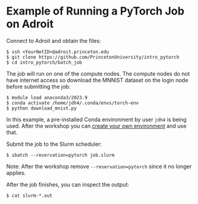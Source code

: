 # Example of Running a PyTorch Job on Adroit

Connect to Adroit and obtain the files:

```
$ ssh <YourNetID>@adroit.princeton.edu
$ git clone https://github.com/PrincetonUniversity/intro_pytorch
$ cd intro_pytorch/batch_job
```

The job will run on one of the compute nodes. The compute nodes do not have internet access so download the MNNIST dataset on the login node before submitting the job:

```
$ module load anaconda3/2023.9
$ conda activate /home/jdh4/.conda/envs/torch-env
$ python download_mnist.py
```

In this example, a pre-installed Conda environment by user `jdh4` is being used. After the workshop you can [create your own environment](https://researchcomputing.princeton.edu/support/knowledge-base/pytorch) and use that.

Submit the job to the Slurm scheduler:

```
$ sbatch --reservation=pytorch job.slurm
```

Note: After the workshop remove `--reservation=pytorch` since it no longer applies.

After the job finishes, you can inspect the output:

```
$ cat slurm-*.out
```
